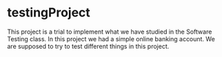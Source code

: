 # testingProject
This project is a trial to implement what we have studied in the Software Testing class. 
In this project we had a simple online banking account. 
We are supposed to try to test different things in this project.
